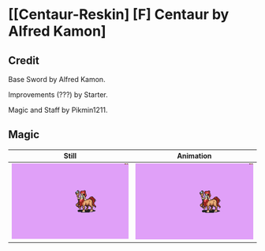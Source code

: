 # [\[Centaur-Reskin\] \[F\] Centaur by Alfred Kamon]

## Credit

Base Sword by Alfred Kamon. 

Improvements (???) by Starter.

Magic and Staff by Pikmin1211.

## Magic

| Still | Animation |
| :---: | :-------: |
| ![Magic still](./Magic_000.png) | ![Magic animation](./Magic.gif) |
